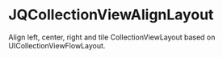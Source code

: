 # JQCollectionViewAlignLayout
Align left, center, right and tile CollectionViewLayout based on UICollectionViewFlowLayout.
